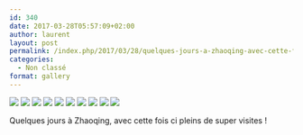 ```yaml
---
id: 340
date: 2017-03-28T05:57:09+02:00
author: laurent
layout: post
permalink: /index.php/2017/03/28/quelques-jours-a-zhaoqing-avec-cette-fois-ci/
categories:
  - Non classé
format: gallery
---
```

<img src="/images/2017/03/tumblr_onigj9Rzp71uuvt0bo9_1280.jpg" />
<img src="/images/2017/03/tumblr_onigj9Rzp71uuvt0bo3_1280.jpg" />
<img src="/images/2017/03/tumblr_onigj9Rzp71uuvt0bo1_1280.jpg" />
<img src="/images/2017/03/tumblr_onigj9Rzp71uuvt0bo4_1280.jpg" />
<img src="/images/2017/03/tumblr_onigj9Rzp71uuvt0bo7_1280.jpg" />
<img src="/images/2017/03/tumblr_onigj9Rzp71uuvt0bo5_1280.jpg" />
<img src="/images/2017/03/tumblr_onigj9Rzp71uuvt0bo6_1280.jpg" />
<img src="/images/2017/03/tumblr_onigj9Rzp71uuvt0bo2_1280.jpg" />
<img src="/images/2017/03/tumblr_onigj9Rzp71uuvt0bo8_1280.jpg" />
<img src="/images/2017/03/tumblr_onigj9Rzp71uuvt0bo10_1280.jpg" />

Quelques jours à Zhaoqing, avec cette fois ci pleins de super visites !